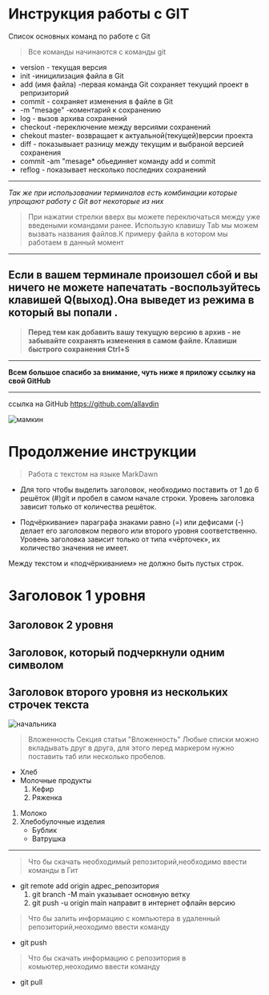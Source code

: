# Инструкция работы с GIT
Список основных команд по работе с Git
>Все команды начинаются с команды git
* version - текущая версия 
* init -иницилизация файла в Git
* add (имя файла) -первая команда Git сохраняет текущий проект в репризиторий 
* commit - сохраняет изменения в файле в Git
* -m "mesage" -коментарий к сохранению
* log - вызов архива сохранений
* checkout -переключение между версиями сохранений
* chekout master- возвращает к актуальной(текущей)версии проекта
* diff - показывыает разницу между текущим и выбраной версией сохранения 
* commit -am "mesage* обьединяет команду add и commit
* reflog - показывает несколько последних сохранений
---
*Так же при использовании терминалов есть комбинации которые упрощают работу с Git* *вот некоторые из них*
>При нажатии стрелки вверх вы можете переключаться между уже введеными командами ранее.
>Использую клавишу Tab мы можем вызвать названия файлов.К примеру файла в котором мы работаем в данный момент
---
**Если в вашем терминале произошел сбой и вы ничего не можете напечатать -воспользуйтесь клавишей Q(выход).Она выведет из режима в который вы попали .**
---
>**Перед тем как добавить вашу текущую версию в архив - не забывайте сохранять изменения в самом файле. Клавиши быстрого сохранения Ctrl+S**
---
**Всем большое спасибо за внимание, чуть ниже я приложу ссылку на свой GitHub**

---

 ссылка на GitHub https://github.com/allavdin


![мамкин](мамкин.jpg "Моя остановочка")

# Продолжение инструкции
>Работа с текстом на языке MarkDawn
* Для того чтобы выделить заголовок, необходимо поставить от 1 до 6 решёток (#)git и пробел в самом начале строки. Уровень заголовка зависит только от количества решёток.

* Подчёркивание» параграфа знаками равно (=) или дефисами (-) делает его заголовком первого или второго уровня соответственно. Уровень заголовка зависит только от типа «чёрточек», их количество значения не имеет.

Между текстом и «подчёркиванием» не должно быть пустых строк.

Заголовок 1 уровня
==================

Заголовок 2 уровня
------------------

Заголовок, который подчеркнули одним символом
-

Заголовок второго
уровня из нескольких
строчек текста
------------------
![начальника](начальника.jpg "Начальника")
>Вложенность Секция статьи "Вложенность"
Любые списки можно вкладывать друг в друга, для этого перед маркером нужно поставить таб или несколько пробелов.

+ Хлеб
+ Молочные продукты
  1. Кефир
  2. Ряженка

1. Молоко
2. Хлебобулочные изделия
    + Бублик
    + Ватрушка

---

>Что бы скачать необходимый репозиторий,необходимо ввести команды в Гит
+ git remote add origin адрес_репозитория 
  1. git branch -M main указывает основную ветку
  2. git push -u origin main направит в интернет офлайн версию

>Что бы залить информацию с компьютера в удаленный репозиторий,неоходимо ввести команду
+ git push

>Что бы скачать информацию с репозитория в комьютер,неоходимо ввести команду
+ git pull



